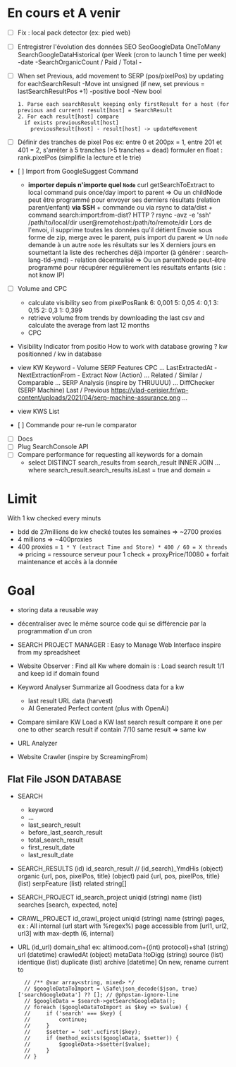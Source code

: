 # En cours et A venir

- [ ] Fix : local pack detector (ex: pied web)

- [ ] Entregistrer l'évolution des données SEO
      SeoGoogleData OneToMany SearchGoogleDataHistorical (per Week (cron to launch 1 time per week)
      -date
      -SearchOrganicCount / Paid / Total -

- [ ] When set Previous, add movement to SERP (pos/pixelPos) by updating for eachSearchResult
      -Move int unsigned (if new, set previous = lastSearchResultPos +1)
      -positive bool
      -New bool

  ```
  1. Parse each searchResult keeping only firstResult for a host (for previous and current) result[host] = SearchResult
  2. For each result[host] compare
    if exists previousResult[host]
      previousResult[host] - result[host] -> updateMovement
  ```

- [ ] Définir des tranches de pixel Pos ex: entre 0 et 200px = 1, entre 201 et 401 = 2, s'arrêter à 5 tranches (>5 tranches = dead) formuler en float : rank.pixelPos (simplifie la lecture et le trie)
- [ ] Import from GoogleSuggest Command

  - **importer depuis n'importe quel `Node`**
    curl getSearchToExtract to local command puis once/day import to parent
    => Ou un childNode peut être programmé pour envoyer ses derniers résultats (relation parent/enfant)
    **via SSH** + commande ou via rsync to data/dist + command search:import:from-dist? HTTP ?
    rsync -avz -e 'ssh' /path/to/local/dir user@remotehost:/path/to/remote/dir
    Lors de l'envoi, il supprime toutes les données qu'il détient
    Envoie sous forme de zip, merge avec le parent, puis import du parent
    => Un `node` demande à un autre `node` les résultats sur les X derniers jours en soumettant la liste des recherches déjà importer
    (à générer : search-lang-tld-ymd) - relation décentralisé
    => Ou un parentNode peut-être programmé pour récupérer régulièrement les résultats enfants (sic : not know IP)

- [ ] Volume and CPC

  - calculate visibility seo from pixelPosRank
    6: 0,001
    5: 0,05
    4: 0,1
    3: 0,15
    2: 0,3
    1: 0,399
  - retrieve volume from trends by downloading the last csv and calculate the average from last 12 months
  - CPC

- Visibility Indicator from positio
  How to work with database growing ? kw positionned / kw in database
- view KW
  Keyword - Volume
  SERP Features CPC
  ...
  LastExtractedAt - NextExtractionFrom - Extract Now (Action)
  ...
  Related / Similar / Comparable
  ...
  SERP Analysis (inspire by THRUUUU)
  ...
  DiffChecker (SERP Machine)
  Last / Previous https://vlad-cerisier.fr/wp-content/uploads/2021/04/serp-machine-assurance.png
  ...

- view KWS List

- [ ] Commande pour re-run le comparator

- [ ] Docs
- [ ] Plug SearchConsole API
- [ ] Compare performance for requesting all keywords for a domain
  - select DISTINCT search_results from search_result INNER JOIN ... where search_result.search_results.isLast = true and domain =

# Limit

With 1 kw checked every minuts

- bdd de 27millions de kw checké toutes les semaines => ~2700 proxies
- 4 millions => ~400proxies
- 400 proxies = `1 * Y (extract Time and Store) * 400 / 60 = X threads`
  => pricing = ressource serveur pour 1 check + proxyPrice/10080 + forfait maintenance et accès à la donnée

# Goal

- storing data a reusable way
- décentraliser avec le même source code qui se différencie par la programmation d'un cron

- SEARCH PROJECT MANAGER :
  Easy to Manage Web Interface inspire from my spreadsheet

- Website Observer : Find all Kw where domain is :
  Load search result 1/1 and keep id if domain found

- Keyword Analyser
  Summarize all Goodness data for a kw
  - last result URL data (harvest)
  - AI Generated Perfect content (plus with OpenAi)

* Compare similare KW
  Load a KW last search result
  compare it one per one to other search result
  if contain 7/10 same result => same kw

* URL Analyzer

- Website Crawler (inspire by ScreamingFrom)

## Flat File JSON DATABASE

- SEARCH

  - keyword
  - ...
  - last_search_result
  - before_last_search_result
  - total_search_result
  - first_result_date
  - last_result_date

- SEARCH_RESULTS
  (id) id_search_result // (id_search)\_YmdHis
  (object) organic {url, pos, pixelPos, title}
  (object) paid {url, pos, pixelPos, title}
  (list) serpFeature
  (list) related string[]

- SEARCH_PROJECT
  id_search_project uniqid
  (string) name
  (list) searches [search, expected, note]

- CRAWL_PROJECT
  id_crawl_project uniqid
  (string) name
  (string) pages, ex : All internal (url start with %regex%) page accessible from [url1, url2, url3] with max-depth (6, internal)

- URL
  (id_url) domain_sha1 ex: altimood.com+{(int) protocol}+sha1
  (string) url
  (datetime) crawledAt
  (object) metaData !toDigg
  (string) source
  (list) identique
  (list) duplicate
  (list) archive [datetime]
  On new, rename current to

        // /** @var array<string, mixed> */
        // $googleDataToImport = \Safe\json_decode($json, true)['searchGoogleData'] ?? []; // @phpstan-ignore-line
        // $googleData = $search->getSearchGoogleData();
        // foreach ($googleDataToImport as $key => $value) {
        //     if ('search' === $key) {
        //         continue;
        //     }
        //     $setter = 'set'.ucfirst($key);
        //     if (method_exists($googleData, $setter)) {
        //         $googleData->$setter($value);
        //     }
        // }
